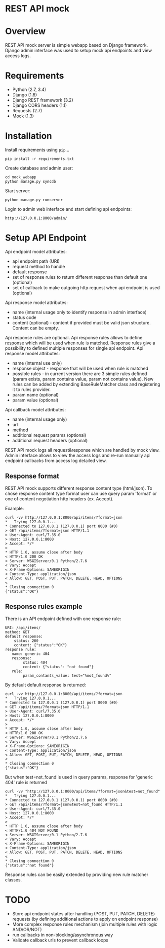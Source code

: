 # REST API mock

# Overview

REST API mock server is simple webapp based on Django framework. Django admin interface was used to setup mock api endpoints and view access logs.

# Requirements

* Python (2.7, 3.4)
* Django (1.8)
* Django REST framework (3.2)
* Django CORS headers (1.1)
* Requests (2.7)
* Mock (1.3)

# Installation

Install requirements using `pip`...

    pip install -r requirements.txt

Create database and admin user:

    cd mock_webapp
    python manage.py syncdb

Start server:

    python manage.py runserver

Login to admin web interface and start defining api endpoints:

    http://127.0.0.1:8000/admin/


# Setup API Endpoint

Api endpoint model attributes:

* api endpoint path (URI)
* request method to handle
* default response
* set of response rules to return different response than default one (optional)
* set of callback to make outgoing http request when api endpoint is used (optional)

Api response model attributes:

* name (internal usage only to identify response in admin interface)
* status code
* content (optional) - content if provided must be valid json structure. Content can be empty.

Api response rules are optional. Api response rules allows to define response which will be used when rule is matched.
Response rules give a possibility to defined multiple responses for single api endpoint.
Api response model attributes:

* name (internal use only)
* response object - response that will be used when rule is matched
* possible rules - in current version there are 3 simple rules defined (param exists, param contains value, param not contains value).
New rules can be added by extending BaseRuleMatcher class and registering it to rules provider.
* param name (optional)
* param value (optional)

Api callback model attributes:

* name (internal usage only)
* url
* method
* additional request params (optional)
* additional request headers (optional)


REST API mock logs all request&response which are handled by mock view. Admin interface allows to view the access logs
and re-run manually api endpoint callbacks from access log detailed view.

Response format
---------------

REST API mock supports different response content type (html/json).
To chose response content type format user can use query param 'format' or one of content negotiation http headers (ex. Accept).

Example:

    curl -vv http://127.0.0.1:8000/api/items/?format=json
    *   Trying 127.0.0.1...
    * Connected to 127.0.0.1 (127.0.0.1) port 8000 (#0)
    > GET /api/items/?format=json HTTP/1.1
    > User-Agent: curl/7.35.0
    > Host: 127.0.0.1:8000
    > Accept: */*
    >
    * HTTP 1.0, assume close after body
    < HTTP/1.0 200 OK
    < Server: WSGIServer/0.1 Python/2.7.6
    < Vary: Accept
    < X-Frame-Options: SAMEORIGIN
    < Content-Type: application/json
    < Allow: GET, POST, PUT, PATCH, DELETE, HEAD, OPTIONS
    <
    * Closing connection 0
    {"status":"OK"}


Response rules example
----------------------

There is an API endpoint defined with one response rule:

    URI: /api/items/
    method: GET
    default response:
        status: 200
        content: {"status":"OK"}
    response rule:
       name: generic 404
       response:
            status: 404
            content: {"status": "not found"}
       rule:
            param_contants_value: test="%not_found%"


By default default response is returned:

    curl -vv http://127.0.0.1:8000/api/items/?format=json
    *   Trying 127.0.0.1...
    * Connected to 127.0.0.1 (127.0.0.1) port 8000 (#0)
    > GET /api/items/?format=json HTTP/1.1
    > User-Agent: curl/7.35.0
    > Host: 127.0.0.1:8000
    > Accept: */*
    >
    * HTTP 1.0, assume close after body
    < HTTP/1.0 200 OK
    < Server: WSGIServer/0.1 Python/2.7.6
    < Vary: Accept
    < X-Frame-Options: SAMEORIGIN
    < Content-Type: application/json
    < Allow: GET, POST, PUT, PATCH, DELETE, HEAD, OPTIONS
    <
    * Closing connection 0
    {"status":"OK"}


But when test=not_found is used in query params, response for 'generic 404' rule is returned

    curl -vv "http://127.0.0.1:8000/api/items/?format=json&test=not_found"
    *   Trying 127.0.0.1...
    * Connected to 127.0.0.1 (127.0.0.1) port 8000 (#0)
    > GET /api/items/?format=json&test=not_found HTTP/1.1
    > User-Agent: curl/7.35.0
    > Host: 127.0.0.1:8000
    > Accept: */*
    >
    * HTTP 1.0, assume close after body
    < HTTP/1.0 404 NOT FOUND
    < Server: WSGIServer/0.1 Python/2.7.6
    < Vary: Accept
    < X-Frame-Options: SAMEORIGIN
    < Content-Type: application/json
    < Allow: GET, POST, PUT, PATCH, DELETE, HEAD, OPTIONS
    <
    * Closing connection 0
    {"status":"not found"}


Response rules can be easily extended by providing new rule matcher classes.


# TODO

* Store api endpoint states after handling (POST, PUT, PATCH, DELETE) requests (by defining additional actions to apply on endpoint response)
* More complex response rules mechanism (join multiple rules with logic AND/OR/NOT)
* run callbacks in non-blocking/asynchronous way
* Validate callback urls to prevent callback loops
